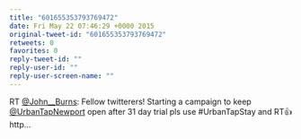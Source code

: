 ```yaml
---
title: "601655353793769472"
date: Fri May 22 07:46:29 +0000 2015
original-tweet-id: "601655353793769472"
retweets: 0
favorites: 0
reply-tweet-id: ""
reply-user-id: ""
reply-user-screen-name: ""
---
```

RT <a href="https://twitter.com/John__Burns">@John__Burns</a>: Fellow twitterers! Starting a campaign to keep <a href="https://twitter.com/UrbanTapNewport">@UrbanTapNewport</a> open after 31 day trial pls use #UrbanTapStay and RT👍 http…
